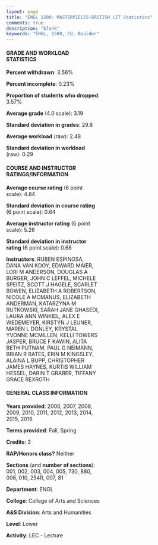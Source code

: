 ```yaml
---
layout: page
title: "ENGL 1500: MASTERPIECES-BRITISH LIT Statistics"
comments: true
description: "blank"
keywords: "ENGL, 1500, CU, Boulder"
--- 
```

<head>
<script src="https://ajax.googleapis.com/ajax/libs/jquery/2.1.3/jquery.min.js"></script>
<script src="https://dl.dropboxusercontent.com/s/pc42nxpaw1ea4o9/highcharts.js?dl=0"></script>
<!-- <script src="../assets/js/highcharts.js"></script> -->
<style type="text/css">@font-face {
	font-family: "Bebas Neue";
	src: url(https://www.filehosting.org/file/details/544349/BebasNeue%20Regular.otf) format("opentype");
	}
	h1.Bebas { 
		font-family: "Bebas Neue", Verdana, Tahoma;
	}
</style>
</head>
<body>
	<div id="container" style="float: right; width: 45%; height: 88%; margin-left: 2.5%; margin-right: 2.5%;"></div>
	<script language="JavaScript">
		$(document).ready(function() {
		var chart = {type: 'column'};
		var title = {text: 'Grade Distribution'};
		var xAxis = {categories: ['A','B','C','D','F'],crosshair: true};
		var yAxis = {min: 0,title: {text: 'Percentage'}};
		var tooltip = {headerFormat: '<center><b><span style="font-size:20px">{point.key}</span></b></center>',
		               pointFormat: '<td style="padding:0"><b>{point.y:.1f}%</b></td>',
		               footerFormat: '</table>',shared: true,useHTML: true};
		var plotOptions = {column: {pointPadding: 0.0,borderWidth: 0}};  
		var credits = {enabled: false};var series= [{name: 'Percent',data: [43.99,40.04,11.52,1.37,3.08,]}];
		var json = {};
		json.chart = chart;
		json.title = title;
		json.tooltip = tooltip;
		json.xAxis = xAxis;
		json.yAxis = yAxis;  
		json.series = series;
		json.plotOptions = plotOptions;  
		json.credits = credits;
		$('#container').highcharts(json);
	});
	</script>
</body>
			   
#### GRADE AND WORKLOAD STATISTICS

**Percent withdrawn**: 3.56%

**Percent incomplete**: 0.23%

**Proportion of students who dropped**: 3.57%

**Average grade** (4.0 scale): 3.19

**Standard deviation in grades**: 29.8

**Average workload** (raw): 2.48

**Standard deviation in workload** (raw): 0.29

#### COURSE AND INSTRUCTOR RATINGS/INFORMATION

**Average course rating** (6 point scale): 4.84

**Standard deviation in course rating** (6 point scale): 0.64

**Average instructor rating** (6 point scale): 5.26

**Standard deviation in instructor rating** (6 point scale): 0.68

**Instructors**: RUBEN ESPINOSA, DANA VAN KOOY, EDWARD MAIER, LORI M ANDERSON, DOUGLAS A BURGER, JOHN C LEFFEL, MICHELE SPEITZ, SCOTT J HAGELE, SCARLET BOWEN, ELIZABETH A ROBERTSON, NICOLE A MCMANUS, ELIZABETH ANDERMAN, KATARZYNA M RUTKOWSKI, SARAH JANE GHASEDI, LAURA ANN WINKIEL, ALEX E WEDEMEYER, KIRSTYN J LEUNER, MAREN L DONLEY, KRYSTAL YVONNE MCMILLEN, KELLI TOWERS JASPER, BRUCE F KAWIN, ALITA BETH PUTNAM, PAUL G NEIMANN, BRIAN R BATES, ERIN M KINGSLEY, ALAINA L BUPP, CHRISTOPHER JAMES HAYNES, KURTIS WILLIAM HESSEL, DARIN T GRABER, TIFFANY GRACE REXROTH

#### GENERAL CLASS INFORMATION

**Years provided**: 2006, 2007, 2008, 2009, 2010, 2011, 2012, 2013, 2014, 2015, 2016

**Terms provided**: Fall, Spring

**Credits**: 3

**RAP/Honors class?** Neither

**Sections** (and **number of sections**): 001, 002, 003, 004, 005, 730, 880, 006, 010, 254R, 007, 81

**Department**: ENGL

**College**: College of Arts and Sciences

**A&S Division**: Arts and Humanities

**Level**: Lower

**Activity**: LEC - Lecture